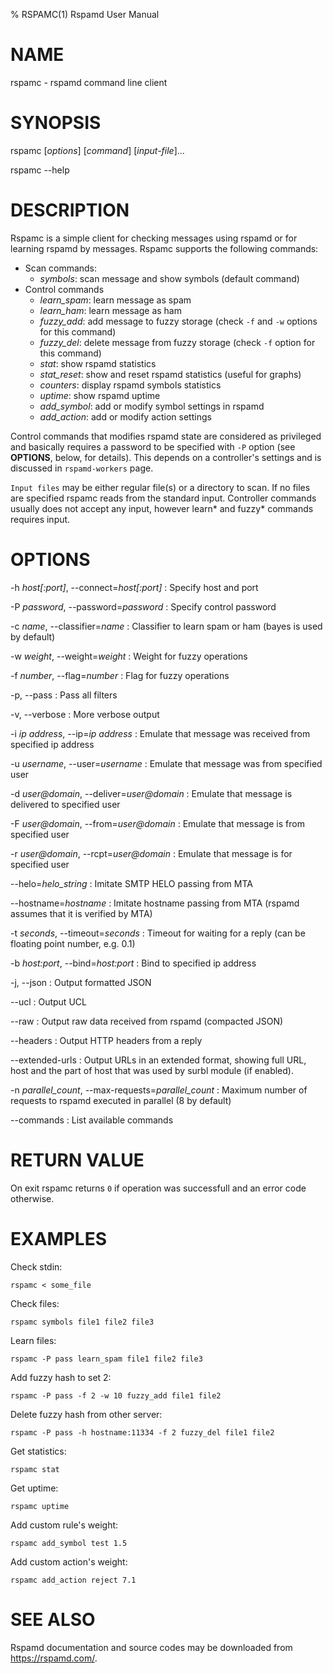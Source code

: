 % RSPAMC(1) Rspamd User Manual

# NAME

rspamc - rspamd command line client

# SYNOPSIS

rspamc [*options*] [*command*] [*input-file*]...

rspamc --help

# DESCRIPTION

Rspamc is a simple client for checking messages using rspamd or for learning rspamd by messages.
Rspamc supports the following commands:

* Scan commands:
	* *symbols*: scan message and show symbols (default command)
* Control commands
	* *learn_spam*: learn message as spam
	* *learn_ham*: learn message as ham
	* *fuzzy_add*: add message to fuzzy storage (check `-f` and `-w` options for this command)
	* *fuzzy_del*: delete message from fuzzy storage (check `-f` option for this command)
	* *stat*: show rspamd statistics
	* *stat_reset*: show and reset rspamd statistics (useful for graphs)
	* *counters*: display rspamd symbols statistics
	* *uptime*: show rspamd uptime
	* *add_symbol*: add or modify symbol settings in rspamd
	* *add_action*: add or modify action settings

Control commands that modifies rspamd state are considered as privileged and basically requires a password
to be specified with `-P` option (see **OPTIONS**, below, for details). 
This depends on a controller's settings and is discussed in `rspamd-workers` page.

`Input files` may be either regular file(s) or a directory to scan. If no files are specified rspamc reads
from the standard input. Controller commands usually does not accept any input, however learn* and fuzzy* commands
requires input. 

# OPTIONS

-h *host[:port]*, \--connect=*host[:port]*
:	Specify host and port
	
-P *password*, \--password=*password*
:	Specify control password
	
-c *name*, \--classifier=*name*
:	Classifier to learn spam or ham (bayes is used by default)

-w *weight*, \--weight=*weight*
:	Weight for fuzzy operations

-f *number*, \--flag=*number*
:	Flag for fuzzy operations

-p, \--pass
:	Pass all filters

-v, \--verbose
:	More verbose output

-i *ip address*, \--ip=*ip address*
:	Emulate that message was received from specified ip address

-u *username*, \--user=*username*
:	Emulate that message was from specified user

-d *user@domain*, \--deliver=*user@domain*
:	Emulate that message is delivered to specified user

-F *user@domain*, \--from=*user@domain*
:	Emulate that message is from specified user

-r *user@domain*, \--rcpt=*user@domain*
:	Emulate that message is for specified user

\--helo=*helo_string*
:	Imitate SMTP HELO passing from MTA

\--hostname=*hostname*
:	Imitate hostname passing from MTA (rspamd assumes that it is verified by MTA)

-t *seconds*, \--timeout=*seconds*
:	Timeout for waiting for a reply (can be floating point number, e.g. 0.1)

-b *host:port*, \--bind=*host:port*
:	Bind to specified ip address

-j, \--json
:	Output formatted JSON

\--ucl
:	Output UCL

\--raw
:	Output raw data received from rspamd (compacted JSON)

\--headers
:	Output HTTP headers from a reply

\--extended-urls
:	Output URLs in an extended format, showing full URL, host and the part of host that was used by surbl module (if enabled).

-n *parallel_count*, \--max-requests=*parallel_count*
:	Maximum number of requests to rspamd executed in parallel (8 by default)

\--commands
:	List available commands

# RETURN VALUE

On exit rspamc returns `0` if operation was successfull and an error code otherwise.

# EXAMPLES

Check stdin:

	rspamc < some_file

Check files:
	
	rspamc symbols file1 file2 file3
	
Learn files:

	rspamc -P pass learn_spam file1 file2 file3

Add fuzzy hash to set 2:
	
	rspamc -P pass -f 2 -w 10 fuzzy_add file1 file2
	
Delete fuzzy hash from other server:

	rspamc -P pass -h hostname:11334 -f 2 fuzzy_del file1 file2
	
Get statistics:
	
	rspamc stat

Get uptime:
	
	rspamc uptime

Add custom rule's weight:

	rspamc add_symbol test 1.5
	
Add custom action's weight:

    rspamc add_action reject 7.1
    
# SEE ALSO

Rspamd documentation and source codes may be downloaded from
<https://rspamd.com/>.

[rspamd-workers]: https://rspamd.com/doc/workers/